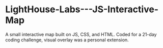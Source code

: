 # LightHouse-Labs---JS-Interactive-Map
A small interactive map built on JS, CSS, and HTML. Coded for a 21-day coding challenge, visual overlay was a personal extension.
